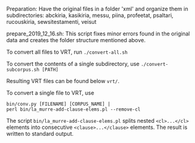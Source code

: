 Preparation: Have the original files in a folder 'xml' and organize them in subdirectories:
abckiria, kasikiria, messu, piina, profeetat, psaltari, rucouskiria, sewsitestamenti, veisut  

prepare_2019_12_16.sh: This script fixes minor errors found in the original data and creates the folder structure mentioned above.

To convert all files to VRT, run `./convert-all.sh` 

To convert the contents of a single subdirectory, use `./convert-subcorpus.sh [PATH]`

Resulting VRT files can be found below `vrt/`.

To convert a single file to VRT, use
   
    bin/conv.py [FILENAME] [CORPUS_NAME] | 
    perl bin/la_murre-add-clause-elems.pl --remove-cl
    
The script `bin/la_murre-add-clause-elems.pl` splits nested `<cl>...</cl>` elements into consecutive `<clause>...</clause>` elements. The result is written to standard output.
